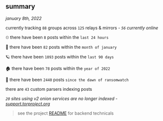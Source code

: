 
## summary
_january 8th, 2022_

currently tracking `88` groups across `125` relays & mirrors - _`56` currently online_

⏲ there have been `8` posts within the `last 24 hours`

🦈 there have been `82` posts within the `month of january`

🪐 there have been `1093` posts within the `last 90 days`

🏚 there have been `78` posts within the `year of 2022`

🦕 there have been `2440` posts `since the dawn of ransomwatch`

there are `43` custom parsers indexing posts

_`20` sites using v2 onion services are no longer indexed - [support.torproject.org](https://support.torproject.org/onionservices/v2-deprecation/)_

> see the project [README](https://github.com/thetanz/ransomwatch#ransomwatch--) for backend technicals
